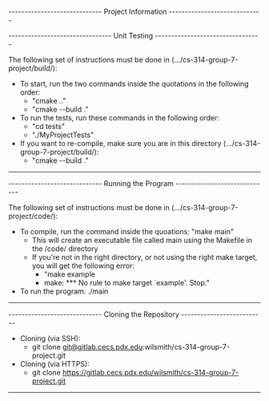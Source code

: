 ----------------------------- Project Information -----------------------------


-------------------------------- Unit Testing ---------------------------------


The following set of instructions must be done in
(.../cs-314-group-7-project/build/):
- To start, run the two commands inside the quotations in the following order:
    - "cmake .."
    - "cmake --build ."
- To run the tests, run these commands in the following order:
    - "cd tests"
    - "./MyProjectTests"
- If you want to re-compile, make sure you are in this directory
(.../cs-314-group-7-project/build/):
    - "cmake --build ."
-------------------------------------------------------------------------------


----------------------------- Running the Program -----------------------------


The following set of instructions must be done in (.../cs-314-group-7-project/code/):
- To compile, run the command inside the quoations: "make main"
    - This will create an executable file called main using the Makefile in the /code/ directory
    - If you're not in the right directory, or not using the right make target, you will get the following error:
        - "make example
        - make: *** No rule to make target `example'.  Stop."
- To run the program: ./main
-------------------------------------------------------------------------------



----------------------------- Cloning the Repository --------------------------


- Cloning (via SSH):
    - git clone git@gitlab.cecs.pdx.edu:wilsmith/cs-314-group-7-project.git
- Cloning (via HTTPS):
    - git clone https://gitlab.cecs.pdx.edu/wilsmith/cs-314-group-7-project.git
-------------------------------------------------------------------------------
